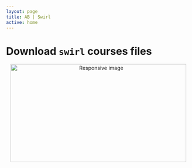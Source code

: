 ```yaml
---
layout: page
title: AB | Swirl
active: home
---
```


# Download `swirl` courses files
<center>
<img src="https://media.giphy.com/media/5AiQLaZhFBeGk/giphy.gif" width="480" height="269" class="img-responsive" alt="Responsive image">
</center>
